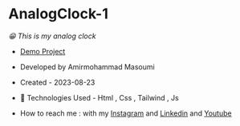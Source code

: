 # AnalogClock-1

*😁 This is my analog clock*
- [Demo Project](https://masoomi1396.github.io/AnalogClock1/)
- Developed by Amirmohammad Masoumi
- Created - 2023-08-23
- 🤖 Technologies Used - Html , Css , Tailwind , Js

- How to reach me : with my
[Instagram](https://www.instagram.com/masoomi1402) and
[Linkedin](https://www.linkedin.com/in/masoumi1402) and
[Youtube](https://www.youtube.com/@masoomi1402)
